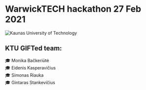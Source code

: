 # WarwickTECH hackathon 27 Feb 2021


![Kaunas University of Technology](https://en.ktu.edu/wp-content/uploads/sites/5/2016/08/KTU-EN.svg)
## KTU GIFTed team: 

🎓 Monika Bačkeriūtė  
🎓 Eidenis Kasperavičius  
🎓 Simonas Riauka  
🎓 Gintaras Stankevičius  
